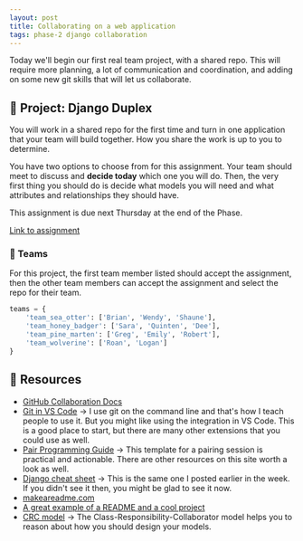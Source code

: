 ```yaml
---
layout: post
title: Collaborating on a web application
tags: phase-2 django collaboration
---
```


Today we'll begin our first real team project, with a shared repo. This will require more planning, a lot of communication and coordination, and adding on some new git skills that will let us collaborate.

## 🎯 Project: Django Duplex

You will work in a shared repo for the first time and turn in one application that your team will build together. How you share the work is up to you to determine.

You have two options to choose from for this assignment. Your team should meet to discuss and **decide today** which one you will do. Then, the very first thing you should do is decide what models you will need and what attributes and relationships they should have.

This assignment is due next Thursday at the end of the Phase.

[Link to assignment](https://classroom.github.com/g/BAo01sbW)

### 🦘 Teams

For this project, the first team member listed should accept the assignment, then the other team members can accept the assignment and select the repo for their team.

```py
teams = {
    'team_sea_otter': ['Brian', 'Wendy', 'Shaune'],
    'team_honey_badger': ['Sara', 'Quinten', 'Dee'],
    'team_pine_marten': ['Greg', 'Emily', 'Robert'],
    'team_wolverine': ['Roan', 'Logan']
}
```

## 🔖 Resources

- [GitHub Collaboration Docs](https://docs.github.com/en/github/collaborating-with-issues-and-pull-requests)
- [Git in VS Code](https://code.visualstudio.com/docs/introvideos/versioncontrol) -> I use git on the command line and that's how I teach people to use it. But you might like using the integration in VS Code. This is a good place to start, but there are many other extensions that you could use as well.
- [Pair Programming Guide](https://tuple.app/pair-programming-guide/template) -> This template for a pairing session is practical and actionable. There are other resources on this site worth a look as well.
- [Django cheat sheet](https://github.com/lucrae/django-cheat-sheet) -> This is the same one I posted earlier in the week. If you didn't see it then, you might be glad to see it now.
- [makeareadme.com](https://www.makeareadme.com/)
- [A great example of a README and a cool project](https://github.com/minter/tesla_puck)
- [CRC model](http://agilemodeling.com/artifacts/crcModel.htm) -> The Class-Responsibility-Collaborator model helps you to reason about how you should design your models.
